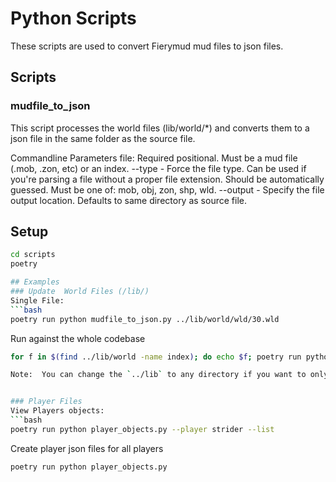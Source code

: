 # Python Scripts
These scripts are used to convert Fierymud mud files to json files.

## Scripts

### mudfile_to_json
This script processes the world files (lib/world/*) and converts them to a json file in the same folder as the source file.

Commandline Parameters
file: Required positional.  Must be a mud file (.mob, .zon, etc) or an index.
--type <type> - Force the file type.  Can be used if you're parsing a file without a proper file extension.  Should be automatically guessed.  Must be one of: mob, obj, zon, shp, wld.
--output <path> - Specify the file output location.  Defaults to same directory as source file.




## Setup
```bash
cd scripts
poetry 

## Examples
### Update  World Files (/lib/)
Single File:
```bash
poetry run python mudfile_to_json.py ../lib/world/wld/30.wld
```

Run against the whole codebase
```bash
for f in $(find ../lib/world -name index); do echo $f; poetry run python mudfile_to_json.py $f; done```

Note:  You can change the `../lib` to any directory if you want to only run it against one folder (like mob or zon for example.)


### Player Files
View Players objects:
```bash
poetry run python player_objects.py --player strider --list
```

Create player json files for all players
```bash
poetry run python player_objects.py
```
